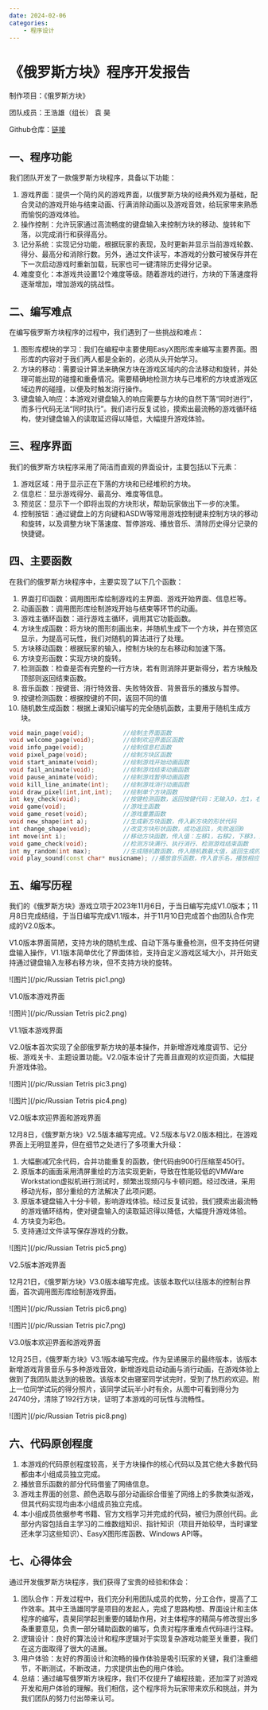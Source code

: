 ```yaml
---
date: 2024-02-06
categories:
    - 程序设计
---
```


# 《俄罗斯方块》程序开发报告
制作项目：《俄罗斯方块》

团队成员：王浩雄（组长）  袁  昊

Github仓库：[链接](https://wanghx2024.github.com/Russian-Tetris)

## 一、程序功能
我们团队开发了一款俄罗斯方块程序，具备以下功能：

1. 游戏界面：提供一个简约风的游戏界面，以俄罗斯方块的经典外观为基础，配合灵动的游戏开始与结束动画、行满消除动画以及游戏音效，给玩家带来熟悉而愉悦的游戏体验。
2. 操作控制：允许玩家通过高流畅度的键盘输入来控制方块的移动、旋转和下落，以完成消行和获得高分。
3. 记分系统：实现记分功能，根据玩家的表现，及时更新并显示当前游戏轮数、得分、最高分和消除行数。另外，通过文件读写，本游戏的分数可被保存并在下一次启动游戏时重新加载，玩家也可一键清除历史得分记录。
4. 难度变化：本游戏共设置12个难度等级。随着游戏的进行，方块的下落速度将逐渐增加，增加游戏的挑战性。
## 二、编写难点
在编写俄罗斯方块程序的过程中，我们遇到了一些挑战和难点：

1. 图形库模块的学习：我们在编程中主要使用EasyX图形库来编写主要界面。图形库的内容对于我们两人都是全新的，必须从头开始学习。
2. 方块的移动：需要设计算法来确保方块在游戏区域内的合法移动和旋转，并处理可能出现的碰撞和重叠情况。需要精确地检测方块与已堆积的方块或游戏区域边界的碰撞，以便及时触发消行操作。
3. 键盘输入响应：本游戏对键盘输入的响应需要与方块的自然下落“同时进行”，而多行代码无法“同时执行”。我们进行反复试验，摸索出最流畅的游戏循环结构，使对键盘输入的读取延迟得以降低，大幅提升游戏体验。
## 三、程序界面
我们的俄罗斯方块程序采用了简洁而直观的界面设计，主要包括以下元素：

1. 游戏区域：用于显示正在下落的方块和已经堆积的方块。
2. 信息栏：显示游戏得分、最高分、难度等信息。
3. 预览区：显示下一个即将出现的方块形状，帮助玩家做出下一步的决策。
4. 控制按钮：通过键盘上的方向键和ASDW等常用游戏控制键来控制方块的移动和旋转，以及调整方块下落速度、暂停游戏、播放音乐、清除历史得分记录的快捷键。

## 四、主要函数
在我们的俄罗斯方块程序中，主要实现了以下几个函数：

1. 界面打印函数：调用图形库绘制游戏的主界面、游戏开始界面、信息栏等。
2. 动画函数：调用图形库绘制游戏开始与结束等环节的动画。
3. 游戏主循环函数：进行游戏主循环，调用其它功能函数。
4. 方块生成函数：将方块的图形刻画出来，并随机生成下一个方块，并在预览区显示，为提高可玩性，我们对随机的算法进行了处理。
5. 方块移动函数：根据玩家的输入，控制方块的左右移动和加速下落。
6. 方块变形函数：实现方块的旋转。
7. 检测函数：检查是否有完整的一行方块，若有则消除并更新得分，若方块触及顶部则返回结束函数。
8. 音乐函数：按键音、消行特效音、失败特效音、背景音乐的播放与暂停。
9. 按键检测函数：根据按键的不同，返回不同的值
10. 随机数生成函数：根据上课知识编写的完全随机函数，主要用于随机生成方块。

``` cpp title="函数声明" linenums="1"
void main_page(void);			//绘制主界面函数
void welcome_page(void);		//绘制欢迎界面区函数
void info_page(void);			//绘制信息栏函数
void pixel_page(void);			//绘制方块区函数
void start_animate(void);		//绘制游戏开始动画函数
void fail_animate(void);		//绘制游戏结束动画函数
void pause_animate(void);		//绘制游戏暂停动画函数
void kill_line_animate(int);	//绘制游戏消行动画函数
void draw_pixel(int,int,int);	//绘制单个方块函数
int key_check(void);			//按键检测函数，返回按键代码：无输入0，左1，右2，上3，下4，空格5，pause6，sound7，reset8，enter9
void game(void);				//游戏主函数
void game_reset(void);			//游戏重置函数
void new_shape(int a);			//生成新方块函数，传入新方块的形状代码
int change_shape(void);			//改变方块形状函数，成功返回1，失败返回0
int move(int i);				//移动方块函数，传入值：左移1，右移2，下移3，返回值：成功1，失败0
void game_check(void);			//检测方块满行、执行消行、检测游戏结束函数
int my_random(int max);			//生成随机数函数，传入随机数最大值，返回生成的随机数
void play_sound(const char* musicname);	//播放音乐函数，传入音乐名，播放相应音乐
```

## 五、编写历程
我们的《俄罗斯方块》游戏立项于2023年11月6日，于当日编写完成V1.0版本；11月8日完成结组，于当日编写完成V1.1版本，并于11月10日完成首个由团队合作完成的V2.0版本。

V1.0版本界面简陋，支持方块的随机生成、自动下落与重叠检测，但不支持任何键盘输入操作，V1.1版本简单优化了界面体验，支持自定义游戏区域大小，并开始支持通过键盘输入左移右移方块，但不支持方块的旋转。

![图片](/pic/Russian Tetris pic1.png)

V1.0版本游戏界面

![图片](/pic/Russian Tetris pic2.png)

V1.1版本游戏界面

V2.0版本首次实现了全部俄罗斯方块的基本操作，并新增游戏难度调节、记分板、游戏关卡、主题设置功能。V2.0版本设计了完善且直观的欢迎页面，大幅提升游戏体验。

![图片](/pic/Russian Tetris pic3.png)

![图片](/pic/Russian Tetris pic4.png)

V2.0版本欢迎界面和游戏界面

12月8日，《俄罗斯方块》V2.5版本编写完成。V2.5版本与V2.0版本相比，在游戏界面上无明显差异，但在细节之处进行了多项重大升级：

1. 大幅删减冗余代码，合并功能重复的函数，使代码由900行压缩至450行。
2. 原版本的画面采用清屏重绘的方法实现更新，导致在性能较低的VMWare Workstation虚拟机进行测试时，频繁出现频闪与卡顿问题。经过改进，采用移动光标，部分重绘的方法解决了此项问题。
3. 原版本键盘输入十分卡顿，影响游戏体验。经过反复试验，我们摸索出最流畅的游戏循环结构，使对键盘输入的读取延迟得以降低，大幅提升游戏体验。
4. 方块变为彩色。
5. 支持通过文件读写保存游戏的分数。
 
![图片](/pic/Russian Tetris pic5.png)

V2.5版本游戏界面

12月21日，《俄罗斯方块》V3.0版本编写完成。该版本取代以往版本的控制台界面，首次调用图形库绘制游戏界面。

![图片](/pic/Russian Tetris pic6.png)

![图片](/pic/Russian Tetris pic7.png)

V3.0版本欢迎界面和游戏界面

12月25日，《俄罗斯方块》V3.1版本编写完成。作为呈递展示的最终版本，该版本新增游戏背景音乐与多种游戏音效，新增游戏启动动画与消行动画，在游戏体验上做到了我团队能达到的极致。该版本交由寝室同学试完时，受到了热烈的欢迎。附上一位同学试玩的得分照片，该同学试玩半小时有余，从图中可看到得分为24740分，清除了192行方块，证明了本游戏的可玩性与流畅性。
 
![图片](/pic/Russian Tetris pic8.png)

## 六、代码原创程度
1. 本游戏的代码原创程度较高，关于方块操作的核心代码以及其它绝大多数代码都由本小组成员独立完成。
2. 播放音乐函数的部分代码借鉴了网络信息。
3. 游戏主界面的创意、颜色选取与部分动画综合借鉴了网络上的多款类似游戏，但其代码实现均由本小组成员独立完成。
4. 本小组成员依据参考书籍、官方文档学习并完成的代码，被归为原创代码。此部分内容包括自主学习的二维数组知识、指针知识（项目开始较早，当时课堂还未学习这些知识）、EasyX图形库函数、Windows API等。

## 七、心得体会
通过开发俄罗斯方块程序，我们获得了宝贵的经验和体会：

1. 团队合作：开发过程中，我们充分利用团队成员的优势，分工合作，提高了工作效率。其中王浩雄同学是项目的发起人，完成了思路构想、界面设计和主体程序的编写，袁昊同学起到重要的辅助作用，对主体程序的精简与修改提出多条重要意见，负责一部分辅助函数的编写，负责对程序重难点代码进行注释。
2. 逻辑设计：良好的算法设计和程序逻辑对于实现复杂游戏功能至关重要，我们在这方面取得了很大的进展。
3. 用户体验：友好的界面设计和流畅的操作体验是吸引玩家的关键，我们注重细节，不断测试，不断改进，力求提供出色的用户体验。
4. 总结：通过编写俄罗斯方块程序，我们不仅提升了编程技能，还加深了对游戏开发和用户体验的理解。我们相信，这个程序将为玩家带来欢乐和挑战，并为我们团队的努力付出带来认可。
